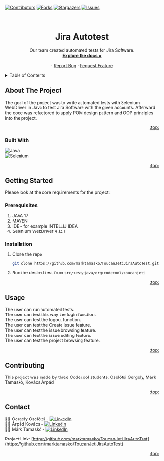 [![Contributors][contributors-shield]][contributors-url]
[![Forks][forks-shield]][forks-url]
[![Stargazers][stars-shield]][stars-url]
[![Issues][issues-shield]][issues-url]



<!-- PROJECT LOGO -->
<br />
<div align="center">
<h1 align="center">Jira Autotest</h1>

  <p align="center">
    Our team created automated tests for Jira Software.
    <br />
    <a href="https://github.com/marktamasko/ToucanJetiJiraAutoTest"><strong>Explore the docs »</strong></a>
    <br />
    <br />
    ·
    <a href="https://github.com/marktamasko/ToucanJetiJiraAutoTest/issues">Report Bug</a>
    ·
    <a href="https://github.com/marktamasko/ToucanJetiJiraAutoTest/issues">Request Feature</a>
  </p>
</div>



<!-- TABLE OF CONTENTS -->
<details>
  <summary>Table of Contents</summary>
  <ol>
    <li>
      <a href="#about-the-project">About The Project</a>
      <ul>
        <li><a href="#built-with">Built With</a></li>
      </ul>
    </li>
    <li>
      <a href="#getting-started">Getting Started</a>
      <ul>
        <li><a href="#prerequisites">Prerequisites</a></li>
        <li><a href="#installation">Installation</a></li>
      </ul>
    </li>
    <li><a href="#usage">Usage</a></li>
    <li><a href="#contributing">Contributing</a></li>
    <li><a href="#contact">Contact</a></li>
  </ol>
</details>



<!-- ABOUT THE PROJECT -->
## About The Project

The goal of the project was to write automated tests with Selenium WebDriver in Java to test Jira Software with the given accounts. Afterward the code was refactored to apply POM design pattern and OOP principles into the project.

<p align="right"><a href="#readme-top">:top:</a></p>



### Built With

![Java](https://img.shields.io/badge/java-%23ED8B00.svg?style=for-the-badge&logo=openjdk&logoColor=white) <br>
![Selenium](https://img.shields.io/badge/Selenium-43B02A?style=for-the-badge&logo=Selenium&logoColor=white)

<p align="right"><a href="#readme-top">:top:</a></p>



<!-- GETTING STARTED -->
## Getting Started

Please look at the core requirements for the project:

### Prerequisites

1) JAVA 17
2) MAVEN
3) IDE - for example INTELLIJ IDEA
4) Selenium WebDriver 4.12.1


### Installation

1. Clone the repo
   ```sh
   git clone https://github.com/marktamasko/ToucanJetiJiraAutoTest.git
   ```
2. Run the desired test from `src/test/java/org/codecool/toucanjeti`

<p align="right"><a href="#readme-top">:top:</a></p>



<!-- USAGE EXAMPLES -->
## Usage

The user can run automated tests. <br>
The user can test this way the login function. <br>
The user can test the logout function. <br>
The user can test the Create Issue feature. <br>
The user can test the issue browsing feature. <br>
The user can test the issue editing feature. <br>
The user can test the project browsing feature.

<p align="right"><a href="#readme-top">:top:</a></p>



<!-- CONTRIBUTING -->
## Contributing

This project was made by three Codecool students: Cselőtei Gergely, Márk Tamaskó, Kovács Árpád

<p align="right"><a href="#readme-top">:top:</a></p>



<!-- CONTACT -->
## Contact

:man_technologist: Gergely Cselőtei - [![LinkedIn][linkedin-shield]][linkedin-Gergely]<br>
:man_technologist: Árpád Kovács -  [![LinkedIn][linkedin-shield]][linkedin-Árpád]<br>
:man_technologist: Márk Tamaskó -  [![LinkedIn][linkedin-shield]][linkedin-Márk]<br>

Project Link: [https://github.com/marktamasko/ToucanJetiJiraAutoTest](https://github.com/marktamasko/ToucanJetiJiraAutoTest)

<p align="right"><a href="#readme-top">:top:</a></p>




<!-- MARKDOWN LINKS & IMAGES -->
<!-- https://www.markdownguide.org/basic-syntax/#reference-style-links -->
[contributors-shield]: https://img.shields.io/github/contributors/marktamasko/ToucanJetiJiraAutoTest?style=for-the-badge
[contributors-url]: https://github.com/marktamasko/ToucanJetiJiraAutoTest/graphs/contributors
[forks-shield]: https://img.shields.io/github/forks/marktamasko/ToucanJetiJiraAutoTest?style=for-the-badge
[forks-url]: https://github.com/marktamasko/ToucanJetiJiraAutoTest/forks
[stars-shield]: https://img.shields.io/github/stars/marktamasko/ToucanJetiJiraAutoTest?style=for-the-badge
[stars-url]: https://github.com/marktamasko/ToucanJetiJiraAutoTest/stargazers
[issues-shield]: https://img.shields.io/github/issues/marktamasko/ToucanJetiJiraAutoTest?style=for-the-badge
[issues-url]: https://github.com/marktamasko/ToucanJetiJiraAutoTest/issues
[linkedin-shield]: https://img.shields.io/badge/-LinkedIn-black.svg?style=for-the-badge&logo=linkedin&colorB=555
[linkedin-Gergely]: https://www.linkedin.com/in/gergely-csel%C5%91tei-4469a127a/
[linkedin-Árpád]: https://www.linkedin.com/in/arpad-kovacs/
[linkedin-Márk]: https://www.linkedin.com/in/mark-tamasko/
[product-screenshot]: src/main/resources/map.png
[Next.js]: https://img.shields.io/badge/next.js-000000?style=for-the-badge&logo=nextdotjs&logoColor=white
[Next-url]: https://nextjs.org/
[React.js]: https://img.shields.io/badge/React-20232A?style=for-the-badge&logo=react&logoColor=61DAFB
[React-url]: https://reactjs.org/
[Vue.js]: https://img.shields.io/badge/Vue.js-35495E?style=for-the-badge&logo=vuedotjs&logoColor=4FC08D
[Vue-url]: https://vuejs.org/
[Angular.io]: https://img.shields.io/badge/Angular-DD0031?style=for-the-badge&logo=angular&logoColor=white
[Angular-url]: https://angular.io/
[Svelte.dev]: https://img.shields.io/badge/Svelte-4A4A55?style=for-the-badge&logo=svelte&logoColor=FF3E00
[Svelte-url]: https://svelte.dev/
[Laravel.com]: https://img.shields.io/badge/Laravel-FF2D20?style=for-the-badge&logo=laravel&logoColor=white
[Laravel-url]: https://laravel.com
[Bootstrap.com]: https://img.shields.io/badge/Bootstrap-563D7C?style=for-the-badge&logo=bootstrap&logoColor=white
[Bootstrap-url]: https://getbootstrap.com
[JQuery.com]: https://img.shields.io/badge/jQuery-0769AD?style=for-the-badge&logo=jquery&logoColor=white
[JQuery-url]: https://jquery.com 
